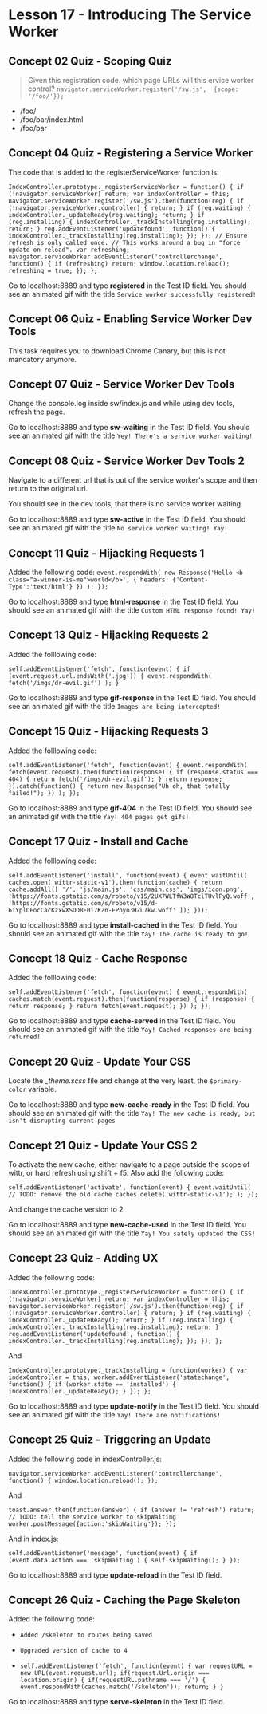 # Lesson 17 - Introducing The Service Worker

## Concept 02 Quiz - Scoping Quiz

>Given this registration code. which page URLs will this ervice worker control?
`navigator.serviceWorker.register('/sw.js',  {scope: '/foo/'});`

- /foo/
- /foo/bar/index.html
- /foo/bar

## Concept 04 Quiz - Registering a Service Worker

The code that is added to the registerServiceWorker function is:

`IndexController.prototype._registerServiceWorker = function() {
  if (!navigator.serviceWorker) return;
  var indexController = this;
  navigator.serviceWorker.register('/sw.js').then(function(reg) {
    if (!navigator.serviceWorker.controller) {
      return;
    }
    if (reg.waiting) {
      indexController._updateReady(reg.waiting);
      return;
    }
    if (reg.installing) {
      indexController._trackInstalling(reg.installing);
      return;
    }
    reg.addEventListener('updatefound', function() {
      indexController._trackInstalling(reg.installing);
    });
  });
  // Ensure refresh is only called once.
  // This works around a bug in "force update on reload".
  var refreshing;
  navigator.serviceWorker.addEventListener('controllerchange', function() {
    if (refreshing) return;
    window.location.reload();
    refreshing = true;
  });
};`

Go to localhost:8889 and type **registered** in the Test ID field.
You should see an animated gif with the title `Service worker successfully registered!`

## Concept 06 Quiz - Enabling Service Worker Dev Tools

This task requires you to download Chrome Canary, but this is not mandatory anymore.

## Concept 07 Quiz - Service Worker Dev Tools

Change the console.log inside sw/index.js and while using dev tools, refresh the page.

Go to localhost:8889 and type **sw-waiting** in the Test ID field.
You should see an animated gif with the title `Yey! There's a service worker waiting!`

## Concept 08 Quiz - Service Worker Dev Tools 2

Navigate to a different url that is out of the service worker's scope and then return to the original url.

You should see in the dev tools, that there is no service worker waiting.

Go to localhost:8889 and type **sw-active** in the Test ID field.
You should see an animated gif with the title `No service worker waiting! Yay!`

## Concept 11 Quiz - Hijacking Requests 1

Added the following code:
`event.respondWith(
    new Response('Hello <b class="a-winner-is-me">world</b>', {
      headers: {'Content-Type':'text/html'}
    })
  );
});`

Go to localhost:8889 and type **html-response** in the Test ID field.
You should see an animated gif with the title `Custom HTML response found! Yay!`

## Concept 13 Quiz - Hijacking Requests 2
Added the folllowing code:

`self.addEventListener('fetch', function(event) {
  if (event.request.url.endsWith('.jpg')) {
    event.respondWith(
      fetch('/imgs/dr-evil.gif')
      );
  }`

Go to localhost:8889 and type **gif-response** in the Test ID field.
You should see an animated gif with the title `Images are being intercepted!`

## Concept 15 Quiz - Hijacking Requests 3
Added the folllowing code:

`self.addEventListener('fetch', function(event) {
    event.respondWith(
      fetch(event.request).then(function(response) {
        if (response.status === 404) {
          return fetch('/imgs/dr-evil.gif');
        }
        return response;
      }).catch(function() {
        return new Response("Uh oh, that totally failed!");
      })
      );
});`

Go to localhost:8889 and type **gif-404** in the Test ID field.
You should see an animated gif with the title `Yay! 404 pages get gifs!`

## Concept 17 Quiz - Install and Cache
Added the folllowing code:

`self.addEventListener('install', function(event) {
  event.waitUntil(
    caches.open('wittr-static-v1').then(function(cache) {
      return cache.addAll([
               '/',
          'js/main.js',
          'css/main.css',
          'imgs/icon.png',
          'https://fonts.gstatic.com/s/roboto/v15/2UX7WLTfW3W8TclTUvlFyQ.woff',
          'https://fonts.gstatic.com/s/roboto/v15/d-6IYplOFocCacKzxwXSOD8E0i7KZn-EPnyo3HZu7kw.woff'
        ]);
    }));`

Go to localhost:8889 and type **install-cached** in the Test ID field.
You should see an animated gif with the title `Yay! The cache is ready to go!`

## Concept 18 Quiz - Cache Response
Added the folllowing code:

`self.addEventListener('fetch', function(event) {
  event.respondWith(
    caches.match(event.request).then(function(response) {
      if (response) {
        return response;
      }
      return fetch(event.request);
    })
    );
});`

Go to localhost:8889 and type **cache-served** in the Test ID field.
You should see an animated gif with the title `Yay! Cached responses are being returned!`

## Concept 20 Quiz - Update Your CSS
Locate the *_theme.scss* file and change at the very least, the `$primary-color` variable.

Go to localhost:8889 and type **new-cache-ready** in the Test ID field.
You should see an animated gif with the title `Yay! The new cache is ready, but isn't disrupting current pages`

## Concept 21 Quiz - Update Your CSS 2
To activate the new cache, either navigate to a page outside the scope of wittr, or hard refresh using shift + f5.
Also add the following code:

`self.addEventListener('activate', function(event) {
  event.waitUntil(
    // TODO: remove the old cache
    caches.delete('wittr-static-v1');
  );
});`

And change the cache version to 2

Go to localhost:8889 and type **new-cache-used** in the Test ID field.
You should see an animated gif with the title `Yay! You safely updated the CSS!`

## Concept 23 Quiz - Adding UX
Added the following code:

`IndexController.prototype._registerServiceWorker = function() {
  if (!navigator.serviceWorker) return;
  var indexController = this;
  navigator.serviceWorker.register('/sw.js').then(function(reg) {
    if (!navigator.serviceWorker.controller) {
      return;
    }
    if (reg.waiting) {
      indexController._updateReady();
      return;
    }
    if (reg.installing) {
      indexController._trackInstalling(reg.installing);
      return;
    }
    reg.addEventListener('updatefound', function() {
      indexController._trackInstalling(reg.installing);
    });
  });
};`

And

`IndexController.prototype._trackInstalling = function(worker) {
  var indexController = this;
  worker.addEventListener('statechange', function() {
    if (worker.state == 'installed') {
      indexController._updateReady();
    }
  });
};`

Go to localhost:8889 and type **update-notify** in the Test ID field.
You should see an animated gif with the title `Yay! There are notifications!`

## Concept 25 Quiz - Triggering an Update

Added the following code in indexController.js:

`navigator.serviceWorker.addEventListener('controllerchange', function() {
    window.location.reload();
  });`

And

`toast.answer.then(function(answer) {
    if (answer != 'refresh') return;
    // TODO: tell the service worker to skipWaiting
    worker.postMessage({action:'skipWaiting'});
  });`

And in index.js:

`self.addEventListener('message', function(event) {
  if (event.data.action === 'skipWaiting') {
    self.skipWaiting();
  }
});`



Go to localhost:8889 and type **update-reload** in the Test ID field.

## Concept 26 Quiz - Caching the Page Skeleton
Added the following code:

- `Added /skeleton to routes being saved`

- `Upgraded version of cache to 4`

- `self.addEventListener('fetch', function(event) {
  var requestURL = new URL(event.request.url);
  if(request.Url.origin === location.origin) {
    if(requestURL.pathname === '/') {
      event.respondWith(caches.match('/skeleton'));
      return;
    }
  }`

Go to localhost:8889 and type **serve-skeleton** in the Test ID field.